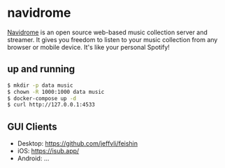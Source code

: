navidrome
=========

[Navidrome][1] is an open source web-based music collection server and
streamer. It gives you freedom to listen to your music collection from any
browser or mobile device. It's like your personal Spotify!

## up and running

```bash
$ mkdir -p data music
$ chown -R 1000:1000 data music
$ docker-compose up -d
$ curl http://127.0.0.1:4533
```

## GUI Clients

- Desktop: https://github.com/jeffvli/feishin
- iOS: https://isub.app/
- Android: ...

[1]: https://github.com/navidrome/navidrome
